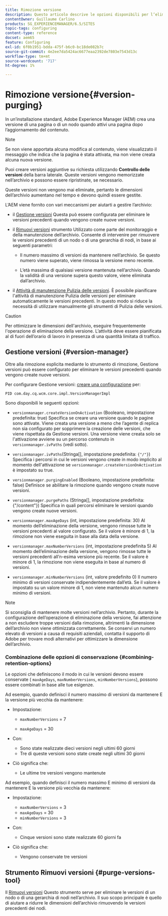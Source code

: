 ```yaml
---
title: Rimozione versione
description: Questo articolo descrive le opzioni disponibili per l’eliminazione della versione.
contentOwner: Guillaume Carlino
products: SG_EXPERIENCEMANAGER/6.5/SITES
topic-tags: configuring
content-type: reference
docset: aem65
feature: Configuring
exl-id: 6f0b1951-bdda-475f-b6c0-bc18de082b7c
source-git-commit: 4e2ee7da5424ac6677eaa2392de7803e7543d13c
workflow-type: tm+mt
source-wordcount: '717'
ht-degree: 1%

---
```


# Rimozione versione{#version-purging}

In un’installazione standard, Adobe Experience Manager (AEM) crea una versione di una pagina o di un nodo quando attivi una pagina dopo l’aggiornamento del contenuto.

>[!NOTE]
>
>Se non viene apportata alcuna modifica al contenuto, viene visualizzato il messaggio che indica che la pagina è stata attivata, ma non viene creata alcuna nuova versione.

Puoi creare versioni aggiuntive su richiesta utilizzando **Controllo delle versioni** della barra laterale. Queste versioni vengono memorizzate nell’archivio e possono essere ripristinate, se necessario.

Queste versioni non vengono mai eliminate, pertanto le dimensioni dell’archivio aumentano nel tempo e devono quindi essere gestite.

L’AEM viene fornito con vari meccanismi per aiutarti a gestire l’archivio:

* il [Gestione versioni](#version-manager)
Questa può essere configurata per eliminare le versioni precedenti quando vengono create nuove versioni.

* il [Rimuovi versioni](/help/sites-deploying/monitoring-and-maintaining.md#purgeversionstool) strumento Utilizzato come parte del monitoraggio e della manutenzione dell’archivio.
Consente di intervenire per rimuovere le versioni precedenti di un nodo o di una gerarchia di nodi, in base ai seguenti parametri:

   * Il numero massimo di versioni da mantenere nell’archivio.
Se questo numero viene superato, viene rimossa la versione meno recente.

   * L’età massima di qualsiasi versione mantenuta nell’archivio.
Quando la validità di una versione supera questo valore, viene eliminata dall’archivio.

* il [Attività di manutenzione Pulizia delle versioni](/help/sites-administering/operations-dashboard.md#automated-maintenance-tasks). È possibile pianificare l&#39;attività di manutenzione Pulizia delle versioni per eliminare automaticamente le versioni precedenti. In questo modo si riduce la necessità di utilizzare manualmente gli strumenti di Pulizia delle versioni.

>[!CAUTION]
>
>Per ottimizzare le dimensioni dell&#39;archivio, eseguire frequentemente l&#39;operazione di eliminazione della versione. L’attività deve essere pianificata al di fuori dell’orario di lavoro in presenza di una quantità limitata di traffico.

## Gestione versioni {#version-manager}

Oltre alla rimozione esplicita mediante lo strumento di rimozione, Gestione versioni può essere configurato per eliminare le versioni precedenti quando vengono create nuove versioni.

Per configurare Gestione versioni: [creare una configurazione](/help/sites-deploying/configuring-osgi.md) per:

`PID com.day.cq.wcm.core.impl.VersionManagerImpl`

Sono disponibili le seguenti opzioni:

* `versionmanager.createVersionOnActivation` (Booleano, impostazione predefinita: true) Specifica se creare una versione quando le pagine sono attivate.
Viene creata una versione a meno che l’agente di replica non sia configurato per sopprimere la creazione delle versioni, che viene rispettata da Gestione versioni.
Una versione viene creata solo se l&#39;attivazione avviene su un percorso contenuto in `versionmanager.ivPaths` (vedi sotto).

* `versionmanager.ivPaths`(Stringa[], impostazione predefinita: `{"/"}`) Specifica i percorsi in cui le versioni vengono create in modo implicito al momento dell&#39;attivazione se `versionmanager.createVersionOnActivation` è impostato su true.

* `versionmanager.purgingEnabled` (Booleano, impostazione predefinita: false) Definisce se abilitare la rimozione quando vengono create nuove versioni.

* `versionmanager.purgePaths` (Stringa[], impostazione predefinita: {&quot;/content&quot;}) Specifica in quali percorsi eliminare le versioni quando vengono create nuove versioni.

* `versionmanager.maxAgeDays` (int, impostazione predefinita: 30) Al momento dell’eliminazione della versione, vengono rimosse tutte le versioni precedenti al valore configurato. Se il valore è minore di 1, la rimozione non viene eseguita in base alla data della versione.

* `versionmanager.maxNumberVersions` (int, impostazione predefinita 5) Al momento dell’eliminazione della versione, vengono rimosse tutte le versioni precedenti all’n-esima versione più recente. Se il valore è minore di 1, la rimozione non viene eseguita in base al numero di versioni.

* `versionmanager.minNumberVersions` (int, valore predefinito 0) Il numero minimo di versioni conservate indipendentemente dall’età. Se il valore è impostato su un valore minore di 1, non viene mantenuto alcun numero minimo di versioni.

>[!NOTE]
>
>Si sconsiglia di mantenere molte versioni nell’archivio. Pertanto, durante la configurazione dell’operazione di eliminazione della versione, fai attenzione a non escludere troppe versioni dalla rimozione, altrimenti la dimensione dell’archivio non viene ottimizzata correttamente. Se conservi un numero elevato di versioni a causa di requisiti aziendali, contatta il supporto di Adobe per trovare modi alternativi per ottimizzare la dimensione dell’archivio.

### Combinazione delle opzioni di conservazione {#combining-retention-options}

Le opzioni che definiscono il modo in cui le versioni devono essere conservate ( `maxAgeDays`, `maxNumberVersions`, `minNumberVersions`), possono essere combinati in base alle tue esigenze.

Ad esempio, quando definisci il numero massimo di versioni da mantenere E la versione più vecchia da mantenere:

* Impostazione:

   * `maxNumberVersions` = 7

   * `maxAgeDays` = 30

* Con:

   * Sono state realizzate dieci versioni negli ultimi 60 giorni
   * Tre di queste versioni sono state create negli ultimi 30 giorni

* Ciò significa che:

   * Le ultime tre versioni vengono mantenute

Ad esempio, quando definisci il numero massimo E minimo di versioni da mantenere E la versione più vecchia da mantenere:

* Impostazione:

   * `maxNumberVersions` = 3
   * `maxAgeDays` = 30
   * `minNumberVersions` = 3

* Con:

   * Cinque versioni sono state realizzate 60 giorni fa

* Ciò significa che:

   * Vengono conservate tre versioni

## Strumento Rimuovi versioni {#purge-versions-tool}

Il [Rimuovi versioni](/help/sites-deploying/monitoring-and-maintaining.md#purgeversionstool) Questo strumento serve per eliminare le versioni di un nodo o di una gerarchia di nodi nell’archivio. Il suo scopo principale è quello di aiutare a ridurre le dimensioni dell’archivio rimuovendo le versioni precedenti dei nodi.
